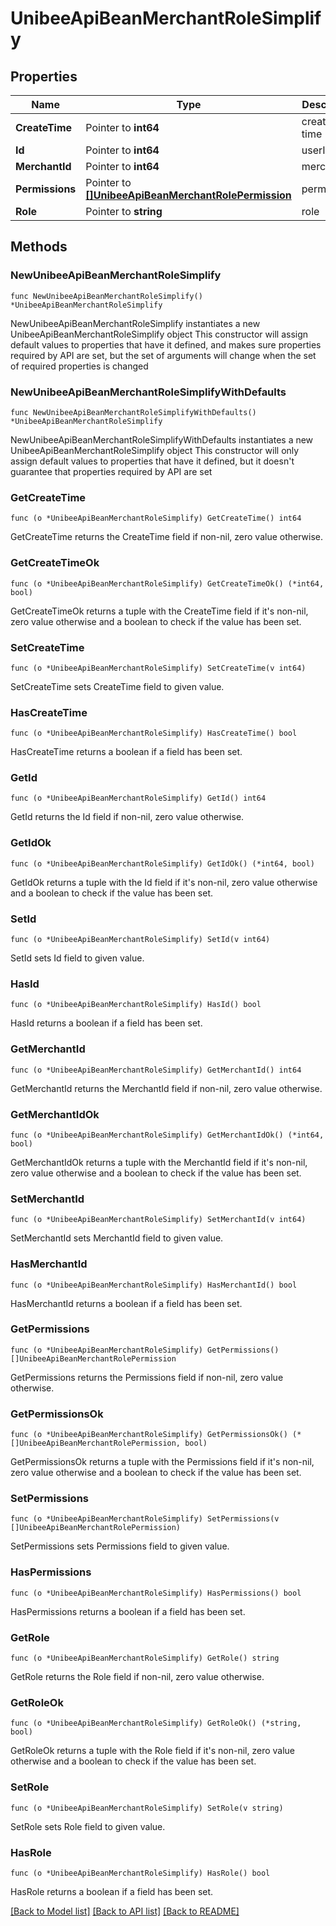 # UnibeeApiBeanMerchantRoleSimplify

## Properties

Name | Type | Description | Notes
------------ | ------------- | ------------- | -------------
**CreateTime** | Pointer to **int64** | create utc time | [optional] 
**Id** | Pointer to **int64** | userId | [optional] 
**MerchantId** | Pointer to **int64** | merchant id | [optional] 
**Permissions** | Pointer to [**[]UnibeeApiBeanMerchantRolePermission**](UnibeeApiBeanMerchantRolePermission.md) | permissions | [optional] 
**Role** | Pointer to **string** | role | [optional] 

## Methods

### NewUnibeeApiBeanMerchantRoleSimplify

`func NewUnibeeApiBeanMerchantRoleSimplify() *UnibeeApiBeanMerchantRoleSimplify`

NewUnibeeApiBeanMerchantRoleSimplify instantiates a new UnibeeApiBeanMerchantRoleSimplify object
This constructor will assign default values to properties that have it defined,
and makes sure properties required by API are set, but the set of arguments
will change when the set of required properties is changed

### NewUnibeeApiBeanMerchantRoleSimplifyWithDefaults

`func NewUnibeeApiBeanMerchantRoleSimplifyWithDefaults() *UnibeeApiBeanMerchantRoleSimplify`

NewUnibeeApiBeanMerchantRoleSimplifyWithDefaults instantiates a new UnibeeApiBeanMerchantRoleSimplify object
This constructor will only assign default values to properties that have it defined,
but it doesn't guarantee that properties required by API are set

### GetCreateTime

`func (o *UnibeeApiBeanMerchantRoleSimplify) GetCreateTime() int64`

GetCreateTime returns the CreateTime field if non-nil, zero value otherwise.

### GetCreateTimeOk

`func (o *UnibeeApiBeanMerchantRoleSimplify) GetCreateTimeOk() (*int64, bool)`

GetCreateTimeOk returns a tuple with the CreateTime field if it's non-nil, zero value otherwise
and a boolean to check if the value has been set.

### SetCreateTime

`func (o *UnibeeApiBeanMerchantRoleSimplify) SetCreateTime(v int64)`

SetCreateTime sets CreateTime field to given value.

### HasCreateTime

`func (o *UnibeeApiBeanMerchantRoleSimplify) HasCreateTime() bool`

HasCreateTime returns a boolean if a field has been set.

### GetId

`func (o *UnibeeApiBeanMerchantRoleSimplify) GetId() int64`

GetId returns the Id field if non-nil, zero value otherwise.

### GetIdOk

`func (o *UnibeeApiBeanMerchantRoleSimplify) GetIdOk() (*int64, bool)`

GetIdOk returns a tuple with the Id field if it's non-nil, zero value otherwise
and a boolean to check if the value has been set.

### SetId

`func (o *UnibeeApiBeanMerchantRoleSimplify) SetId(v int64)`

SetId sets Id field to given value.

### HasId

`func (o *UnibeeApiBeanMerchantRoleSimplify) HasId() bool`

HasId returns a boolean if a field has been set.

### GetMerchantId

`func (o *UnibeeApiBeanMerchantRoleSimplify) GetMerchantId() int64`

GetMerchantId returns the MerchantId field if non-nil, zero value otherwise.

### GetMerchantIdOk

`func (o *UnibeeApiBeanMerchantRoleSimplify) GetMerchantIdOk() (*int64, bool)`

GetMerchantIdOk returns a tuple with the MerchantId field if it's non-nil, zero value otherwise
and a boolean to check if the value has been set.

### SetMerchantId

`func (o *UnibeeApiBeanMerchantRoleSimplify) SetMerchantId(v int64)`

SetMerchantId sets MerchantId field to given value.

### HasMerchantId

`func (o *UnibeeApiBeanMerchantRoleSimplify) HasMerchantId() bool`

HasMerchantId returns a boolean if a field has been set.

### GetPermissions

`func (o *UnibeeApiBeanMerchantRoleSimplify) GetPermissions() []UnibeeApiBeanMerchantRolePermission`

GetPermissions returns the Permissions field if non-nil, zero value otherwise.

### GetPermissionsOk

`func (o *UnibeeApiBeanMerchantRoleSimplify) GetPermissionsOk() (*[]UnibeeApiBeanMerchantRolePermission, bool)`

GetPermissionsOk returns a tuple with the Permissions field if it's non-nil, zero value otherwise
and a boolean to check if the value has been set.

### SetPermissions

`func (o *UnibeeApiBeanMerchantRoleSimplify) SetPermissions(v []UnibeeApiBeanMerchantRolePermission)`

SetPermissions sets Permissions field to given value.

### HasPermissions

`func (o *UnibeeApiBeanMerchantRoleSimplify) HasPermissions() bool`

HasPermissions returns a boolean if a field has been set.

### GetRole

`func (o *UnibeeApiBeanMerchantRoleSimplify) GetRole() string`

GetRole returns the Role field if non-nil, zero value otherwise.

### GetRoleOk

`func (o *UnibeeApiBeanMerchantRoleSimplify) GetRoleOk() (*string, bool)`

GetRoleOk returns a tuple with the Role field if it's non-nil, zero value otherwise
and a boolean to check if the value has been set.

### SetRole

`func (o *UnibeeApiBeanMerchantRoleSimplify) SetRole(v string)`

SetRole sets Role field to given value.

### HasRole

`func (o *UnibeeApiBeanMerchantRoleSimplify) HasRole() bool`

HasRole returns a boolean if a field has been set.


[[Back to Model list]](../README.md#documentation-for-models) [[Back to API list]](../README.md#documentation-for-api-endpoints) [[Back to README]](../README.md)


